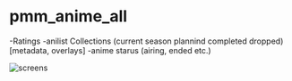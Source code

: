 # pmm_anime_all

-Ratings
-anilist Collections (current season plannind completed dropped)[metadata, overlays]
-anime starus (airing, ended etc.) 

![screens](https://github.com/Craftwork2720/pmm_anime_all/assets/130354761/775acee5-aa6e-44e1-8a63-7b7531dec868)
